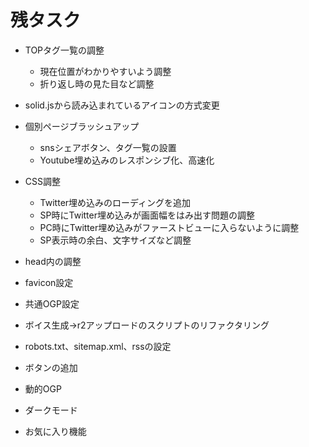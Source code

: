 # 残タスク

- TOPタグ一覧の調整
  - 現在位置がわかりやすいよう調整
  - 折り返し時の見た目など調整
- solid.jsから読み込まれているアイコンの方式変更
- 個別ページブラッシュアップ
  - snsシェアボタン、タグ一覧の設置
  - Youtube埋め込みのレスポンシブ化、高速化
- CSS調整
  - Twitter埋め込みのローディングを追加
  - SP時にTwitter埋め込みが画面幅をはみ出す問題の調整
  - PC時にTwitter埋め込みがファーストビューに入らないように調整
  - SP表示時の余白、文字サイズなど調整
- head内の調整
- favicon設定
- 共通OGP設定
- ボイス生成→r2アップロードのスクリプトのリファクタリング
- robots.txt、sitemap.xml、rssの設定

- ボタンの追加

- 動的OGP
- ダークモード
- お気に入り機能
